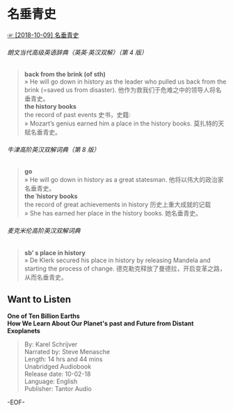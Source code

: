 # 名垂青史    
[☞ [2018-10-09] 名垂青史 ](https://mp.weixin.qq.com/s/HNoU7ZZdZ6r1SIOyP0zvog)    
  
###### 朗文当代高级英语辞典（英英·英汉双解）（第 4 版）    
>**back from the brink (of sth)**    
» He will go down in history as the leader who pulled us back from the brink (=saved us from disaster). 他作为救我们于危难之中的领导人将名垂青史。    
**the history books**    
 the record of past events 史书，史籍:    
» Mozart’s genius earned him a place in the history books. 莫扎特的天赋名垂青史。    
  
###### 牛津高阶英汉双解词典（第 8 版）    
>**go**    
» He will go down in history as a great statesman. 他将以伟大的政治家名垂青史。    
**the ˈhistory books**    
the record of great achievements in history 历史上重大成就的记载    
» She has earned her place in the history books. 她名垂青史。    
  
###### 麦克米伦高阶英汉双解词典    
>**sb’ s place in history**    
» De Klerk secured his place in history by releasing Mandela and starting the process of change.  德克勒克释放了曼德拉，开启变革之路，从而名垂青史。    
  
## Want to Listen    
**One of Ten Billion Earths    
How We Learn About Our Planet's past and Future from Distant Exoplanets**    
>By: Karel Schrijver    
Narrated by: Steve Menasche    
Length: 14 hrs and 44 mins    
Unabridged Audiobook    
Release date: 10-02-18    
Language: English    
Publisher: Tantor Audio    
  
-EOF-    
